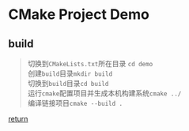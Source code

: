 # CMake Project Demo

## build

> 切换到`CMakeLists.txt`所在目录 `cd demo` \
> 创建`build`目录`mkdir build` \
> 切换到`build`目录`cd build` \
> 运行`cmake`配置项目并生成本机构建系统`cmake ../` \
> 编译链接项目`cmake --build .`

[return](../README.md)
